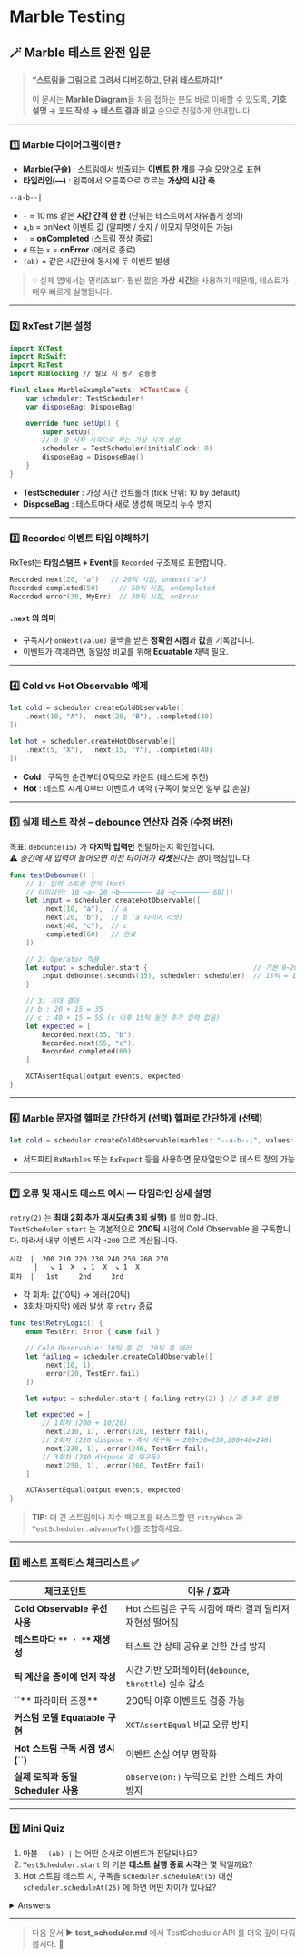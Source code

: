 # Marble Testing

## 🪄 Marble 테스트 완전 입문

> **“스트림을 그림으로 그려서 디버깅하고, 단위 테스트까지!”**
>
> 이 문서는 **Marble Diagram**을 처음 접하는 분도 바로 이해할 수 있도록, **기호 설명 → 코드 작성 → 테스트 결과 비교** 순으로 친절하게 안내합니다.

***

### 1️⃣ Marble 다이어그램이란?

* **Marble(구슬)** : 스트림에서 방출되는 **이벤트 한 개**를 구슬 모양으로 표현
* **타임라인(—)** : 왼쪽에서 오른쪽으로 흐르는 **가상의 시간 축**

```
--a-b--|
```

* `-` = 10 ms 같은 **시간 간격 한 칸** (단위는 테스트에서 자유롭게 정의)
* `a`,`b` = onNext 이벤트 값 (알파벳 / 숫자 / 이모지 무엇이든 가능)
* `|` = **onCompleted** (스트림 정상 종료)
* `#` 또는 `x` = **onError** (에러로 종료)
* `(ab)` = 같은 시간칸에 동시에 두 이벤트 발생

> 💡 실제 앱에서는 밀리초보다 훨씬 짧은 **가상 시간**을 사용하기 때문에, 테스트가 매우 빠르게 실행됩니다.

***

### 2️⃣ RxTest 기본 설정

```swift
import XCTest
import RxSwift
import RxTest
import RxBlocking // 필요 시 동기 검증용

final class MarbleExampleTests: XCTestCase {
    var scheduler: TestScheduler!
    var disposeBag: DisposeBag!

    override func setUp() {
        super.setUp()
        // 0 을 시작 시각으로 하는 가상 시계 생성
        scheduler = TestScheduler(initialClock: 0)
        disposeBag = DisposeBag()
    }
}
```

* **TestScheduler** : 가상 시간 컨트롤러 (tick 단위: 10 by default)
* **DisposeBag** : 테스트마다 새로 생성해 메모리 누수 방지

***

### 3️⃣ Recorded 이벤트 타입 이해하기

RxTest는 **타임스탬프 + Event**를 `Recorded` 구조체로 표현합니다.

```swift
Recorded.next(20, "a")   // 20틱 시점, onNext("a")
Recorded.completed(50)     // 50틱 시점, onCompleted
Recorded.error(30, MyErr)  // 30틱 시점, onError
```

#### `.next` 의 의미

* 구독자가 `onNext(value)` 콜백을 받은 **정확한 시점**과 **값**을 기록합니다.
* 이벤트가 객체라면, 동일성 비교를 위해 **Equatable** 채택 필요.

***

### 4️⃣ Cold vs Hot Observable 예제

```swift
let cold = scheduler.createColdObservable([
    .next(10, "A"), .next(20, "B"), .completed(30)
])

let hot = scheduler.createHotObservable([
    .next(5, "X"),  .next(15, "Y"), .completed(40)
])
```

* **Cold** : 구독한 순간부터 0틱으로 카운트 (테스트에 추천)
* **Hot** : 테스트 시계 0부터 이벤트가 예약 (구독이 늦으면 일부 값 손실)

***

### 5️⃣ 실제 테스트 작성 – debounce 연산자 검증 (수정 버전)

목표: `debounce(15)` 가 **마지막 입력만** 전달하는지 확인합니다.\
⚠️ _중간에 새 입력이 들어오면 이전 타이머가 **리셋**된다는 &#xC810;_&#xC774; 핵심입니다.

```swift
func testDebounce() {
    // 1) 입력 스트림 정의 (Hot)
    // 타임라인: 10 ─a─ 20 ─b──────── 40 ─c──────── 60(|)
    let input = scheduler.createHotObservable([
        .next(10, "a"),  // a
        .next(20, "b"),  // b (a 타이머 리셋)
        .next(40, "c"),  // c
        .completed(60)   // 완료
    ])

    // 2) Operator 적용
    let output = scheduler.start {                          // 기본 0~200틱 실행
        input.debounce(.seconds(15), scheduler: scheduler)  // 15틱 = 150 ms 가정
    }

    // 3) 기대 결과
    // b : 20 + 15 = 35
    // c : 40 + 15 = 55 (c 이후 15틱 동안 추가 입력 없음)
    let expected = [
        Recorded.next(35, "b"),
        Recorded.next(55, "c"),
        Recorded.completed(60)
    ]

    XCTAssertEqual(output.events, expected)
}
```

***

### 6️⃣ Marble 문자열 헬퍼로 간단하게 (선택) 헬퍼로 간단하게 (선택)

```swift
let cold = scheduler.createColdObservable(marbles: "--a-b--|", values: ["a":1, "b":2])
```

* 서드파티 `RxMarbles` 또는 `RxExpect` 등을 사용하면 문자열만으로 테스트 정의 가능

***

### 7️⃣ 오류 및 재시도 테스트 예시 — 타임라인 상세 설명

`retry(2)` 는 **최대 2회 추가 재시도(총 3회 실행)** 를 의미합니다. `TestScheduler.start` 는 기본적으로 **200틱** 시점에 Cold Observable 을 구독합니다. 따라서 내부 이벤트 시각 `+200` 으로 계산됩니다.

```
시각  |  200 210 220 230 240 250 260 270
      |   ↘︎ 1  X  ↘︎ 1  X  ↘︎ 1  X
회차  |   1st     2nd     3rd
```

* 각 회차: 값(10틱) → 에러(20틱)
* 3회차(마지막) 에러 발생 후 `retry` 종료

```swift
func testRetryLogic() {
    enum TestErr: Error { case fail }

    // Cold Observable: 10틱 후 값, 20틱 후 에러
    let failing = scheduler.createColdObservable([
        .next(10, 1),
        .error(20, TestErr.fail)
    ])

    let output = scheduler.start { failing.retry(2) } // 총 3회 실행

    let expected = [
        // 1회차 (200 + 10/20)
        .next(210, 1), .error(220, TestErr.fail),
        // 2회차 (220 dispose + 즉시 재구독 → 200+30=230,200+40=240)
        .next(230, 1), .error(240, TestErr.fail),
        // 3회차 (240 dispose 후 재구독)
        .next(250, 1), .error(260, TestErr.fail)
    ]

    XCTAssertEqual(output.events, expected)
}
```

> **TIP:** 더 긴 스트림이나 지수 백오프를 테스트할 땐 `retryWhen` 과 `TestScheduler.advanceTo()`를 조합하세요.

***

### 8️⃣ 베스트 프랙티스 체크리스트 ✅

| 체크포인트                           | 이유 / 효과                                   |
| ------------------------------- | ----------------------------------------- |
| **Cold Observable 우선 사용**       | Hot 스트림은 구독 시점에 따라 결과 달라져 재현성 떨어짐         |
| **테스트마다 `** · **` 재생성**         | 테스트 간 상태 공유로 인한 간섭 방지                     |
| **틱 계산을 종이에 먼저 작성**             | 시간 기반 오퍼레이터(`debounce`, `throttle`) 실수 감소 |
| \`\`\*\* 파라미터 조정\*\*            | 200틱 이후 이벤트도 검증 가능                        |
| **커스텀 모델 Equatable 구현**         | `XCTAssertEqual` 비교 오류 방지                 |
| **Hot 스트림 구독 시점 명시 (**\`\`**)** | 이벤트 손실 여부 명확화                             |
| **실제 로직과 동일 Scheduler 사용**      | `observe(on:)` 누락으로 인한 스레드 차이 방지          |

***

### 9️⃣ Mini Quiz

1. 마블 `--(ab)-|` 는 어떤 순서로 이벤트가 전달되나요?
2. `TestScheduler.start` 의 기본 **테스트 실행 종료 시각**은 몇 틱일까요?
3. Hot 스트림 테스트 시, 구독을 `scheduler.scheduleAt(5)` 대신 `scheduler.scheduleAt(25)` 에 하면 어떤 차이가 있나요?

<details>

<summary>Answers</summary>

1. 20틱 후 동시에 `a`, `b` 이벤트(onNext 순서는 배열 정의 순), 그 다음 10틱 후 `onCompleted`.
2. 기본값 200틱 (필요 시 `disposed:` 매개변수로 수정 가능).
3. 25틱에 구독하면 5·15틱 이벤트(`X`,`Y`)가 이미 발행돼 **수신되지 않음**.

</details>

***

> 다음 문서 ▶️ **test\_scheduler.md** 에서 TestScheduler API 를 더욱 깊이 다뤄봅시다. 🚀
